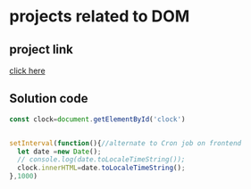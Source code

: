 # projects related to DOM

## project link

[click here](https://stackblitz.com/edit/dom-project-chaiaurcode?file=index.html)

## Solution code

```javascript
const clock=document.getElementById('clock')


setInterval(function(){//alternate to Cron job on frontend
  let date =new Date();
  // console.log(date.toLocaleTimeString());
  clock.innerHTML=date.toLocaleTimeString();
},1000)
```